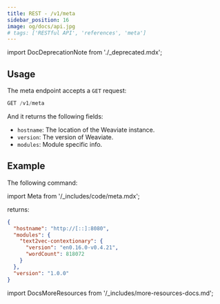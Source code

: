 ```yaml
---
title: REST - /v1/meta
sidebar_position: 16
image: og/docs/api.jpg
# tags: ['RESTful API', 'references', 'meta']
---
```


import DocDeprecationNote from './_deprecated.mdx';

<DocDeprecationNote
  tagname="tag/meta"
  client_examples="/developers/weaviate/config-refs/meta"
/>

## Usage

The meta endpoint accepts a `GET` request:

```js
GET /v1/meta
```

And it returns the following fields:
- `hostname`: The location of the Weaviate instance.
- `version`: The version of Weaviate.
- `modules`: Module specific info.

## Example
The following command:

import Meta from '/_includes/code/meta.mdx';

<Meta/>

returns:

```json
{
  "hostname": "http://[::]:8080",
  "modules": {
    "text2vec-contextionary": {
      "version": "en0.16.0-v0.4.21",
      "wordCount": 818072
    }
  },
  "version": "1.0.0"
}
```


import DocsMoreResources from '/_includes/more-resources-docs.md';

<DocsMoreResources />
